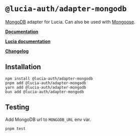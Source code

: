 # `@lucia-auth/adapter-mongodb`

[MongoDB](https://mongodb.com) adapter for Lucia. Can also be used with [Mongoose](https://github.com/Automattic/mongoose).

**[Documentation](https://v3.lucia-auth.com/database/mongodb)**

**[Lucia documentation](https://v3.lucia-auth.com)**

**[Changelog](https://github.com/pilcrowOnPaper/lucia/blob/main/packages/adapter-mongodb/CHANGELOG.md)**

## Installation

```
npm install @lucia-auth/adapter-mongodb
pnpm add @lucia-auth/adapter-mongodb
yarn add @lucia-auth/adapter-mongodb
bun add @lucia-auth/adapter-mongodb
```

## Testing

Add MongoDB url to `MONGODB_URL` env var.

```
pnpm test
```
